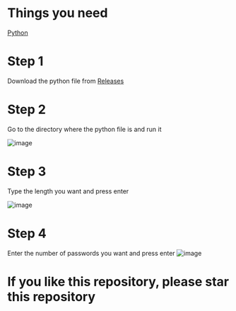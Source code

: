 # Things you need 
[Python](https://www.python.org/downloads/)

# Step 1 
Download the python file from [Releases](https://github.com/kavindu-aka-sid/random-password-generator/releases)

# Step 2
Go to the directory where the python file is and run it

![image](https://user-images.githubusercontent.com/81173459/141310826-316cd036-8552-4fde-88dd-9eded3b1be5b.png)

# Step 3 
Type the length you want and press enter

![image](https://user-images.githubusercontent.com/81173459/141311428-56dcbe95-abab-48e7-a94a-7e7a045fe675.png)

# Step 4 
Enter the number of passwords you want and press enter
![image](https://user-images.githubusercontent.com/81173459/141311504-1d3f8766-29da-415c-b243-436c5a3bea4e.png)

# If you like this repository, please star this repository
